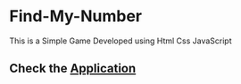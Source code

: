 # Find-My-Number

This is a Simple Game Developed using Html Css JavaScript 

## Check the [Application](https://sainath-666.github.io/Find-My-Number/)
